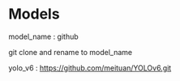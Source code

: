 # Models

model_name : github

git clone and rename to model_name 

yolo_v6 : https://github.com/meituan/YOLOv6.git